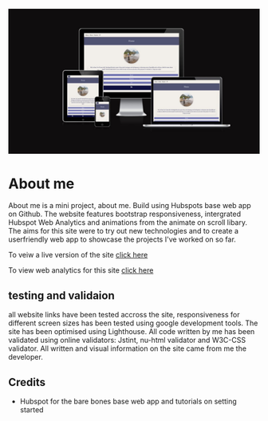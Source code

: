 
![mock-up-image](/project/images/mock-up-image.jpg)

# About me 

About me is a mini project, about me. Build using Hubspots base web app on Github. 
The website features bootstrap responsiveness, intergrated Hubspot Web Analytics and animations from the animate on scroll libary. 
The aims for this site were to try out new technologies and to create a userfriendly web app to showcase the projects I've worked on so far. 

To veiw a live version of the site [click here](https://sam-hulme-about-me.herokuapp.com/)

To view web analytics for this site [click here](https://app-eu1.hubspot.com/reports-dashboard/139645818/view/105908522)


## testing and validaion

all website links have been tested accross the site, responsiveness for different screen sizes has been tested using google development tools. The site has been optimised using Lighthouse. All code written by me has been validated using online validators: Jstint, nu-html validator and W3C-CSS validator. All written and visual information on the site came from me the developer. 

## Credits

- Hubspot for the bare bones base web app and tutorials on setting started